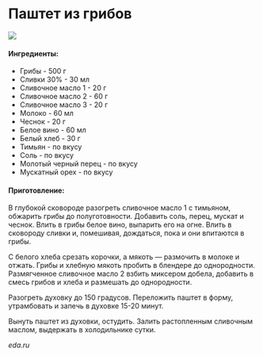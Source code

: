 ﻿---
image: https://s-media-cache-ak0.pinimg.com/564x/cb/ec/b8/cbecb809a428f4979002d4a31538890b.jpg
---
# Паштет из грибов

![](https://s-media-cache-ak0.pinimg.com/564x/cb/ec/b8/cbecb809a428f4979002d4a31538890b.jpg)

#### Ингредиенты:

* Грибы - 500 г
* Сливки 30% - 30 мл
* Сливочное масло 1 - 20 г
* Сливочное масло 2 - 60 г
* Сливочное масло 3 - 20 г
* Молоко - 60 мл
* Чеснок - 20 г
* Белое вино - 60 мл
* Белый хлеб - 30 г
* Тимьян - по вкусу
* Соль - по вкусу
* Молотый черный перец - по вкусу
* Мускатный орех - по вкусу

#### Приготовление:

В глубокой сковороде разогреть сливочное масло 1 с тимьяном, обжарить грибы до полуготовности. Добавить соль, перец, мускат и чеснок. Влить в грибы белое вино, выпарить его на огне. Влить в сковороду сливки и, помешивая, дождаться, пока и они впитаются в грибы.

С белого хлеба срезать корочки, а мякоть — размочить в молоке и отжать. Грибы и хлебную мякоть пробить в блендере до однородности. Размягченное сливочное масло 2 взбить миксером добела, добавить в смесь гри­бов и хлеба и размешать до однородности.

Разогреть духовку до 150 гра­дусов. Переложить паштет в форму, утрамбовать и запечь в духовке 15-20 ми­нут.

Вынуть паштет из духовки, остудить. Залить растопленным сливочным маслом, выдержать в холодильнике сутки.

_eda.ru_

